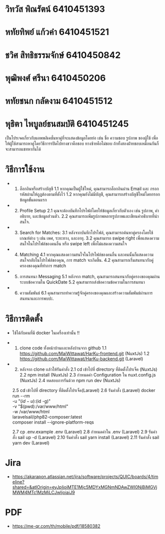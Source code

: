 # วิทวัส พิณรัตน์ 6410451393
# หทัยทิพย์ แก้วคำ 6410451521
# ชวิศ สิทธิธรรมจักษ์ 6410450842
# พุฒิพงศ์ ศรีนา 6410450206
# หทัยชนก กลัดงาม 6410451512
# พุธิตา ไพบูลย์ธนสมบัติ 6410451245

เป็นโปรเจคเกี่ยวกับแอพพลิเคชั่นหาคู่ที่จะแสดงข้อมูลโดยย่อ เช่น ชื่อ ความชอบ รูปภาพ ของผู้ใช้ เพื่อให้ผู้ใช้สามารถหาคู่โดยวิธีการรปัดไปทางขวาคือชอบ ทางซ้ายคือไม่ชอบ ถ้าทั้งสองฝ่ายชอบเหมือนกันก็จะสามารถแชทหากันได้

# วิธีการใช้งาน 

* 1. ล็อกอินหรือสร้างบัญชี
   1.1 หากคุณเป็นผู้ใช้ใหม่, คุณสามารถล็อกอินผ่าน Email และ กรอกรหัสผ่านให้ถูฏต้องตามที่ตั้งไว้ 
  1.2 หากคุณยังไม่มีบัญชี, คุณสามารถสร้างบัญชีใหม่โดยกรอกข้อมูลขั้นตอนแรก

* 2. Profile Setup
   2.1 คุณจะต้องบันทึกโปรไฟล์โดยให้ข้อมูลเกี่ยวกับตัวเอง เช่น รูปภาพ, คำอธิบาย, และข้อมูลส่วนตัว.
   2.2 คุณสามารถเพิ่มรูปภาพหลายรูปภาพและเขียนคำอธิบายที่น่าสนใจ.

* 3. Search for Matches:
   3.1 หลังจากบันทึกโปรไฟล์, คุณสามารถค้นหาคู่ครองโดยใช้เกณฑ์ต่าง ๆ เช่น เพศ, ระยะทาง, และอายุ.
   3.2 คุณสามารถ swipe right เพื่อแสดงความสนใจในโปรไฟล์ของคนอื่น หรือ swipe left เพื่อไม่แสดงความสนใจ

* 4. Matching
   4.1 หากคุณแสดงความสนใจในโปรไฟล์ของคนอื่น และคนนั้นก็แสดงความสนใจกลับในโปรไฟล์ของคุณ, การ match จะเกิดขึ้น.
   4.2 คุณสามารถเริ่มสนทนากับคู่ครองของคุณที่ทำการ match

* 5. การสนทนา Messaging
   5.1 หลังจาก match, คุณสามารถสนทนากับคู่ครองของคุณผ่านระบบข้อความใน QuickDate
   5.2 คุณสามารถส่งข้อความข้อความในการสนทนา

* 6. ความสัมพันธ์ 
   6.1 คุณสามารถทำความรู้จักคู่ครองของคุณและสร้างความสัมพันธ์ผ่านการสนทนาและการพบปะ.


# วิธีการติดตั้ง
* ใช้ได้กับคนที่มี docker ในเครื่องเท่านั้น !!


* 1. clone code ทั้งหน้าบ้านเเละหลังบ้านจาก github
    1.1 https://github.com/MaiWittawat/HarKu-frontend.git (NuxtJs)
    1.2 https://github.com/MaiWittawat/HarKu-backend.git (Laravel)

* 2. หลังจาก clone เเล้วให้รันคำสั่ง
    2.1 cd เข้าไปที่ directory  ที่ติดตั้งโปรเจ็ค (NuxtJs)
    2.2 npm install (NuxtJs)
    2.3 กำหนดค่า Configuration ใน nuxt.config.js (NuxtJs)
    2.4 ทดสอบการรันด้วย npm run dev (NuxtJs) 

    2.5 cd เข้าไปที่ directory ที่ติดตั้งโปรเจ็ค(Laravel)
    2.6 รันคำสั่ง  (Laravel)
        docker run --rm \
        -u "$(id -u):$(id -g)" \
        -v "$(pwd):/var/www/html" \
        -w /var/www/html \
        laravelsail/php82-composer:latest \
        composer install --ignore-platform-reqs

    2.7 cp .env.example .env  (Laravel)
    2.8 กำหนดค่าใน .env (Laravel)
    2.9 รันคำสั่ง sail up -d (Laravel)
    2.10 รันคำสั่ง sail yarn install (Laravel)
    2.11 รันคำสั่ง sail yarn dev (Laravel)


# Jira 
 * https://akarapon.atlassian.net/jira/software/projects/QUIC/boards/4/timeline?shared=&atlOrigin=eyJpIjoiMTE1Mjc5MDYxMGNmNDAwZWI0NjBiMGVjMWM4MTc1MzMiLCJwIjoiaiJ9

# PDF
 * https://me-qr.com/th/mobile/pdf/18580382

